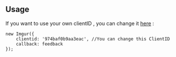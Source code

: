 ## Usage
If you want to use your own clientID , you can change it [here](_includes/upload.js#L11) :
```
new Imgur({ 
    clientid: '974baf0b9aa3eac', //You can change this ClientID
    callback: feedback 
});
```
